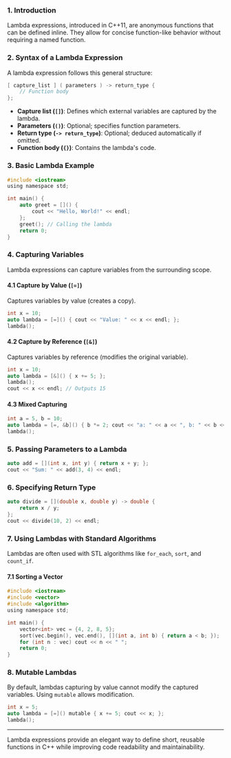 ### 1. Introduction
Lambda expressions, introduced in C++11, are anonymous functions that can be defined inline. They allow for concise function-like behavior without requiring a named function.

### 2. Syntax of a Lambda Expression
A lambda expression follows this general structure:
```c
[ capture_list ] ( parameters ) -> return_type {
    // Function body
};
```
- **Capture list (`[]`)**: Defines which external variables are captured by the lambda.
- **Parameters (`()`)**: Optional; specifies function parameters.
- **Return type (`-> return_type`)**: Optional; deduced automatically if omitted.
- **Function body (`{}`)**: Contains the lambda's code.

### 3. Basic Lambda Example
```c
#include <iostream>
using namespace std;

int main() {
    auto greet = []() {
        cout << "Hello, World!" << endl;
    };
    greet(); // Calling the lambda
    return 0;
}
```

### 4. Capturing Variables
Lambda expressions can capture variables from the surrounding scope.

#### **4.1 Capture by Value (`[=]`)**
Captures variables by value (creates a copy).
```c
int x = 10;
auto lambda = [=]() { cout << "Value: " << x << endl; };
lambda();
```

#### **4.2 Capture by Reference (`[&]`)**
Captures variables by reference (modifies the original variable).
```c
int x = 10;
auto lambda = [&]() { x += 5; };
lambda();
cout << x << endl; // Outputs 15
```

#### **4.3 Mixed Capturing**
```c
int a = 5, b = 10;
auto lambda = [=, &b]() { b *= 2; cout << "a: " << a << ", b: " << b << endl; };
lambda();
```

### 5. Passing Parameters to a Lambda
```c
auto add = [](int x, int y) { return x + y; };
cout << "Sum: " << add(3, 4) << endl;
```

### 6. Specifying Return Type
```c
auto divide = [](double x, double y) -> double {
    return x / y;
};
cout << divide(10, 2) << endl;
```

### 7. Using Lambdas with Standard Algorithms
Lambdas are often used with STL algorithms like `for_each`, `sort`, and `count_if`.

#### **7.1 Sorting a Vector**
```c
#include <iostream>
#include <vector>
#include <algorithm>
using namespace std;

int main() {
    vector<int> vec = {4, 2, 8, 5};
    sort(vec.begin(), vec.end(), [](int a, int b) { return a < b; });
    for (int n : vec) cout << n << " ";
    return 0;
}
```

### 8. Mutable Lambdas
By default, lambdas capturing by value cannot modify the captured variables. Using `mutable` allows modification.
```c
int x = 5;
auto lambda = [=]() mutable { x += 5; cout << x; };
lambda();
```

---
Lambda expressions provide an elegant way to define short, reusable functions in C++ while improving code readability and maintainability.

